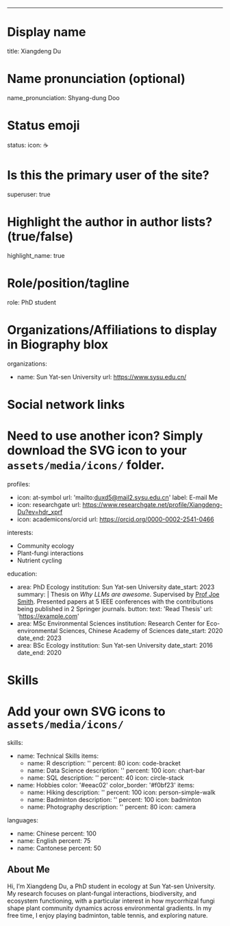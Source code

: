 ---
# Display name
title: Xiangdeng Du

# Name pronunciation (optional)
name_pronunciation: Shyang-dung Doo

# Status emoji
status:
  icon: ☕️

# Is this the primary user of the site?
superuser: true

# Highlight the author in author lists? (true/false)
highlight_name: true

# Role/position/tagline
role: PhD student

# Organizations/Affiliations to display in Biography blox
organizations:
  - name: Sun Yat-sen University
    url: https://www.sysu.edu.cn/

# Social network links
# Need to use another icon? Simply download the SVG icon to your `assets/media/icons/` folder.
profiles:
  - icon: at-symbol
    url: 'mailto:duxd5@mail2.sysu.edu.cn'
    label: E-mail Me
  - icon: researchgate
    url: https://www.researchgate.net/profile/Xiangdeng-Du?ev=hdr_xprf
  - icon: academicons/orcid
    url: https://orcid.org/0000-0002-2541-0466

interests:
  - Community ecology
  - Plant-fungi interactions
  - Nutrient cycling

education:
  - area: PhD Ecology
    institution: Sun Yat-sen University
    date_start: 2023
    summary: |
      Thesis on _Why LLMs are awesome_. Supervised by [Prof Joe Smith](https://example.com). Presented papers at 5 IEEE conferences with the contributions being published in 2 Springer journals.
    button:
      text: 'Read Thesis'
      url: 'https://example.com'
  - area: MSc Environmental Sciences
    institution: Research Center for Eco-environmental Sciences, Chinese Academy of Sciences
    date_start: 2020
    date_end: 2023
  - area: BSc Ecology
    institution: Sun Yat-sen University
    date_start: 2016
    date_end: 2020


# Skills
# Add your own SVG icons to `assets/media/icons/`
skills:
  - name: Technical Skills
    items:
      - name: R
        description: ''
        percent: 80
        icon: code-bracket
      - name: Data Science
        description: ''
        percent: 100
        icon: chart-bar
      - name: SQL
        description: ''
        percent: 40
        icon: circle-stack
  - name: Hobbies
    color: '#eeac02'
    color_border: '#f0bf23'
    items:
      - name: Hiking
        description: ''
        percent: 100
        icon: person-simple-walk
      - name: Badminton
        description: ''
        percent: 100
        icon: badminton
      - name: Photography
        description: ''
        percent: 80
        icon: camera

languages:
  - name: Chinese
    percent: 100
  - name: English
    percent: 75
  - name: Cantonese
    percent: 50

## About Me

Hi, I’m Xiangdeng Du, a PhD student in ecology at Sun Yat-sen University. My research focuses on plant-fungal interactions, biodiversity, and ecosystem functioning, with a particular interest in how mycorrhizal fungi shape plant community dynamics across environmental gradients. In my free time, I enjoy playing badminton, table tennis, and exploring nature.

